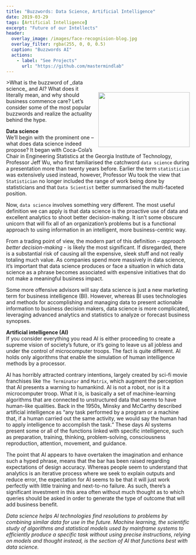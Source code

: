 ```yaml
---
title: "Buzzwords: Data Science, Artificial Intelligence"
date: 2019-03-29
tags: [Artificial Intelligence]
excerpt: "Future of our Intellects"
header:
  overlay_image: /images/face-recognision-blog.jpg
  overlay_filter: rgba(255, 0, 0, 0.5)
  caption: "Buzzwords AI"
  actions:
    - label: "See Projects"
      url: "https://github.com/mastermindlab"
---
```


<center><img style="padding: 35px 2px 3px 5px;" align="right" src="{{ site.url }}{{ site.baseurl }}/images/face-recognision-blog.jpg" width="250" height="150"></center>
>What is the buzzword of _data science_ and AI? What does it literally mean, and why should business commence care? Let’s consider some of the most popular buzzwords and realize the actuality behind the hype.


**Data science** <br>
We’ll begin with the prominent one – what does data science indeed propose? It began with Coca-Cola’s Chair in Engineering Statistics at the Georgia Institute of Technology, Professor Jeff Wu, who first familiarised the catchword `data science` during a presentation more than twenty years before. Earlier the term `statistician` was extensively used instead, however, Professor Wu took the view that `Statistician` no longer included the range of work being done by statisticians and that `Data Scientist` better summarised the multi-faceted position.<br>

Now, `data science` involves something very different. The most useful definition we can apply is that data science is the proactive use of data and excellent analytics to shoot better decision-making. It isn’t some obscure unicorn that will fix all of an organization’s problems but is a functional approach to using information in an intelligent, more business-centric way.<br>

From a trading point of view, the modern part of this definition – _approach better decision-making_ - is likely the most significant. If disregarded, there is a substantial risk of causing all the expensive, sleek stuff and not really totaling much value. As companies spend more massively in data science, it’s important that data science produces or face a situation in which data science as a phrase becomes associated with expensive initiatives that do not make a meaningful business impact.<br>

Some more offensive advisors will say data science is just a new marketing term for business intelligence (BI). However, whereas BI uses technologies and methods for accomplishing and managing data to present actionable information to business decision makers, data science is more complicated, leveraging advanced analytics and statistics to analyze or forecast business synopses.<br>

**Artificial intelligence (AI)** <br>
If you consider everything you read AI is either proceeding to create a supreme vision of society’s future, or it’s going to leave us all jobless and under the control of microcomputer troops. The fact is quite different. AI holds only algorithms that enable the simulation of human intelligence methods by a processor.<br>

AI has horribly attracted contrary intentions, largely created by sci-fi movie franchises like `The Terminator` and `Matrix`, which augment the perception that AI presents a warning to humankind. AI is not a robot, nor is it a microcomputer troop. What it is, is basically a set of machine-learning algorithms that are connected to unstructured data that seems to have human-like qualities. Back in the 1950s, Minsky and McCarthy described artificial intelligence as “any task performed by a program or a machine that, if a human carried out the same activity, we would say the human had to apply intelligence to accomplish the task.” These days AI systems present some or all of the functions linked with specific intelligence, such as preparation, training, thinking, problem-solving, consciousness reproduction, attention, movement, and guidance.<br>

The point that AI appears to have overtaken the imagination and enhance such a hyped phrase, means that the bar has been raised regarding expectations of design accuracy. Whereas people seem to understand that analytics is an iterative process where we seek to explain outputs and reduce error, the expectation for AI seems to be that it will just work perfectly with little training and next-to-no failure. As such, there’s a significant investment in this area often without much thought as to which queries should be asked in order to generate the type of outcome that will add business benefit.<br>

_Data science helps AI technologies find resolutions to problems by combining similar data for use in the future. Machine learning, the scientific study of algorithms and statistical models used by mainframe systems to efficiently produce a specific task without using precise instructions, relying on models and thought instead, is the section of AI that functions best with data science._
